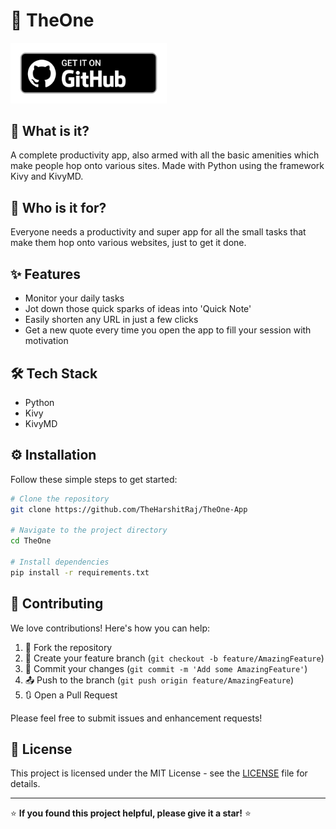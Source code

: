 # 🚀 TheOne

<a href="https://github.com/anandnet/TheOne-App/releases/latest"><img src ="https://github.com/TheHarshitRaj/TheOne-App/blob/f7131722604704ebdedd2cc1f59dc2fff738915b/getFromGithub.png" width = "250"></a>

## 📝 What is it?

A complete productivity app, also armed with all the basic amenities which make people hop onto various sites. Made with Python using the framework Kivy and KivyMD.

## 👥 Who is it for?

Everyone needs a productivity and super app for all the small tasks that make them hop onto various websites, just to get it done.

## ✨ Features

- Monitor your daily tasks
- Jot down those quick sparks of ideas into 'Quick Note'
- Easily shorten any URL in just a few clicks
- Get a new quote every time you open the app to fill your session with motivation

## 🛠️ Tech Stack

- Python
- Kivy
- KivyMD

## ⚙️ Installation

Follow these simple steps to get started:

```bash
# Clone the repository
git clone https://github.com/TheHarshitRaj/TheOne-App

# Navigate to the project directory
cd TheOne

# Install dependencies
pip install -r requirements.txt
```

## 🤝 Contributing

We love contributions! Here's how you can help:

1. 🍴 Fork the repository
2. 🌟 Create your feature branch (`git checkout -b feature/AmazingFeature`)
3. 💾 Commit your changes (`git commit -m 'Add some AmazingFeature'`)
4. 📤 Push to the branch (`git push origin feature/AmazingFeature`)
5. 🔃 Open a Pull Request

Please feel free to submit issues and enhancement requests!

## 📄 License

This project is licensed under the MIT License - see the [LICENSE](LICENSE) file for details.

---

⭐ **If you found this project helpful, please give it a star!** ⭐
